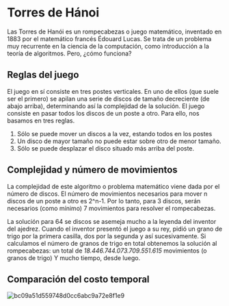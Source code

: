 # Torres de Hánoi

Las Torres de Hanói es un rompecabezas o juego matemático, inventado en 1883 por el matemático francés Édouard Lucas. Se trata de un problema muy recurrente en la ciencia de la computación, como introducción a la teoría de algoritmos. Pero, ¿cómo funciona?

## Reglas del juego 

El juego en sí consiste en tres postes verticales. En uno de ellos (que suele ser el primero) se apilan una serie de discos de tamaño decreciente (de abajo arriba), determinando así la complejidad de la solución. El juego consiste en pasar todos los discos de un poste a otro. Para ello, nos basamos en tres reglas.

   1. Sólo se puede mover un discos a la vez, estando todos en los postes
   2. Un disco de mayor tamaño no puede estar sobre otro de menor tamaño.
   3. Sólo se puede desplazar el disco situado más arriba del poste.


## Complejidad y número de movimientos 

La complejidad de este algoritmo o problema matemático viene dada por el número de discos. El número de movimientos necesarios para mover n discos de un poste a otro es 2^n-1. Por lo tanto, para 3 discos, serán necesarios (como mínimo) 7 movimientos para resolver el rompecabezas.

La solución para 64 se discos se asemeja mucho a la leyenda del inventor del ajedrez. Cuando el inventor presentó el juego a su rey, pidió un grano de trigo por la primera casilla, dos por la segunda y así sucesivamente. Si calculamos el número de granos de trigo en total obtenemos la solución al rompecabezas: un total de _18.446.744.073.709.551.615_ movimientos (o granos de trigo) Y mucho tiempo, desde luego. 

## Comparación del costo temporal  

![bc09a51d559748d0cc6abc9a72e8f1e9](https://user-images.githubusercontent.com/77279628/117082052-17dc8080-ad39-11eb-88a3-8aa673746cf0.png)
